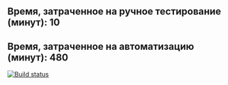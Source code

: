 ## Время, затраченное на ручное тестирование (минут): 10
## Время, затраченное на автоматизацию (минут): 480

[![Build status](https://ci.appveyor.com/api/projects/status/eeav4qudawgrf9ep/branch/main?svg=true)](https://ci.appveyor.com/project/ALexZHankok/aqa-hw5-task2/branch/main)

